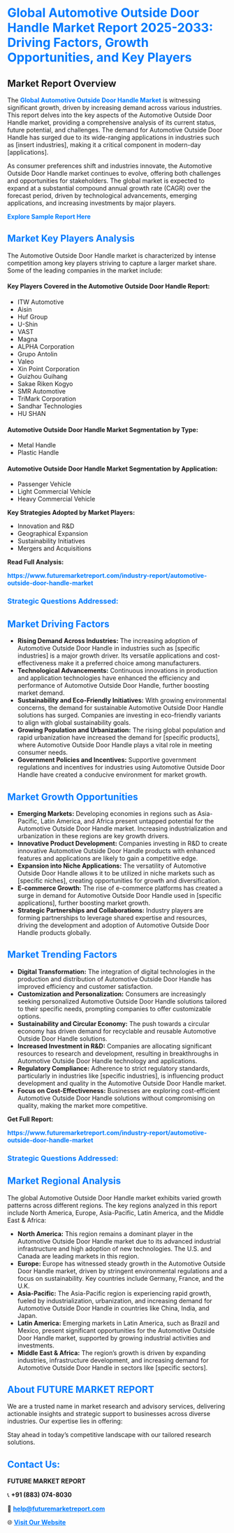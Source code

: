 <h1 style="color: #007BFF;">Global Automotive Outside Door Handle Market Report 2025-2033: Driving Factors, Growth Opportunities, and Key Players</h1>

<section id="overview">
<h2>Market Report Overview</h2>
<p>The <a href="https://www.futuremarketreport.com/industry-report/automotive-outside-door-handle-market" style="color: #007BFF; text-decoration: none;"><strong>Global Automotive Outside Door Handle Market</strong></a> is witnessing significant growth, driven by increasing demand across various industries. This report delves into the key aspects of the Automotive Outside Door Handle market, providing a comprehensive analysis of its current status, future potential, and challenges. The demand for Automotive Outside Door Handle has surged due to its wide-ranging applications in industries such as [insert industries], making it a critical component in modern-day [applications].</p>
<p>As consumer preferences shift and industries innovate, the Automotive Outside Door Handle market continues to evolve, offering both challenges and opportunities for stakeholders. The global market is expected to expand at a substantial compound annual growth rate (CAGR) over the forecast period, driven by technological advancements, emerging applications, and increasing investments by major players.</p>
</section>

<section id="overview">
<p><a href="https://www.futuremarketreport.com/request-sample/reportId=89781" style="color: #007BFF; text-decoration: none;"><strong>Explore Sample Report Here</strong></a></p>
</section>

<section id="key-players">
<h2 style="color: #007BFF;">Market Key Players Analysis</h2>
<p>The Automotive Outside Door Handle market is characterized by intense competition among key players striving to capture a larger market share. Some of the leading companies in the market include:</p>
<h4>Key Players Covered in the Automotive Outside Door Handle Report:</h4>
<ul><li>ITW Automotive</li><li>Aisin</li><li>Huf Group</li><li>U-Shin</li><li>VAST</li><li>Magna</li><li>ALPHA Corporation</li><li>Grupo Antolin</li><li>Valeo</li><li>Xin Point Corporation</li><li>Guizhou Guihang</li><li>Sakae Riken Kogyo</li><li>SMR Automotive</li><li>TriMark Corporation</li><li>Sandhar Technologies</li><li>HU SHAN</li></ul>
<h4>Automotive Outside Door Handle Market Segmentation by Type:</h4>
<ul><li>Metal Handle</li><li>Plastic Handle</li></ul>

<h4>Automotive Outside Door Handle Market Segmentation by Application:</h4>
<ul><li>Passenger Vehicle</li><li>Light Commercial Vehicle</li><li>Heavy Commercial Vehicle</li></ul>
<p><strong>Key Strategies Adopted by Market Players:</strong></p>
<ul>
<li>Innovation and R&D</li>
<li>Geographical Expansion</li>
<li>Sustainability Initiatives</li>
<li>Mergers and Acquisitions</li>
</ul>
</section>

<section>
<p><strong>Read Full Analysis: </strong></p><a href="https://www.futuremarketreport.com/industry-report/automotive-outside-door-handle-market" style="color: #007BFF; text-decoration: none;"><strong>https://www.futuremarketreport.com/industry-report/automotive-outside-door-handle-market</strong></a>
<h3 style="color: #007BFF;">Strategic Questions Addressed:</h3>
</section>

<section id="driving-factors">
<h2 style="color: #007BFF;">Market Driving Factors</h2>
<ul>
<li><strong>Rising Demand Across Industries:</strong> The increasing adoption of Automotive Outside Door Handle in industries such as [specific industries] is a major growth driver. Its versatile applications and cost-effectiveness make it a preferred choice among manufacturers.</li>
<li><strong>Technological Advancements:</strong> Continuous innovations in production and application technologies have enhanced the efficiency and performance of Automotive Outside Door Handle, further boosting market demand.</li>
<li><strong>Sustainability and Eco-Friendly Initiatives:</strong> With growing environmental concerns, the demand for sustainable Automotive Outside Door Handle solutions has surged. Companies are investing in eco-friendly variants to align with global sustainability goals.</li>
<li><strong>Growing Population and Urbanization:</strong> The rising global population and rapid urbanization have increased the demand for [specific products], where Automotive Outside Door Handle plays a vital role in meeting consumer needs.</li>
<li><strong>Government Policies and Incentives:</strong> Supportive government regulations and incentives for industries using Automotive Outside Door Handle have created a conducive environment for market growth.</li>
</ul>
</section>

<section id="growth-opportunities">
<h2 style="color: #007BFF;">Market Growth Opportunities</h2>
<ul>
<li><strong>Emerging Markets:</strong> Developing economies in regions such as Asia-Pacific, Latin America, and Africa present untapped potential for the Automotive Outside Door Handle market. Increasing industrialization and urbanization in these regions are key growth drivers.</li>
<li><strong>Innovative Product Development:</strong> Companies investing in R&D to create innovative Automotive Outside Door Handle products with enhanced features and applications are likely to gain a competitive edge.</li>
<li><strong>Expansion into Niche Applications:</strong> The versatility of Automotive Outside Door Handle allows it to be utilized in niche markets such as [specific niches], creating opportunities for growth and diversification.</li>
<li><strong>E-commerce Growth:</strong> The rise of e-commerce platforms has created a surge in demand for Automotive Outside Door Handle used in [specific applications], further boosting market growth.</li>
<li><strong>Strategic Partnerships and Collaborations:</strong> Industry players are forming partnerships to leverage shared expertise and resources, driving the development and adoption of Automotive Outside Door Handle products globally.</li>
</ul>
</section>

<section id="trending-factors">
<h2 style="color: #007BFF;">Market Trending Factors</h2>
<ul>
<li><strong>Digital Transformation:</strong> The integration of digital technologies in the production and distribution of Automotive Outside Door Handle has improved efficiency and customer satisfaction.</li>
<li><strong>Customization and Personalization:</strong> Consumers are increasingly seeking personalized Automotive Outside Door Handle solutions tailored to their specific needs, prompting companies to offer customizable options.</li>
<li><strong>Sustainability and Circular Economy:</strong> The push towards a circular economy has driven demand for recyclable and reusable Automotive Outside Door Handle solutions.</li>
<li><strong>Increased Investment in R&D:</strong> Companies are allocating significant resources to research and development, resulting in breakthroughs in Automotive Outside Door Handle technology and applications.</li>
<li><strong>Regulatory Compliance:</strong> Adherence to strict regulatory standards, particularly in industries like [specific industries], is influencing product development and quality in the Automotive Outside Door Handle market.</li>
<li><strong>Focus on Cost-Effectiveness:</strong> Businesses are exploring cost-efficient Automotive Outside Door Handle solutions without compromising on quality, making the market more competitive.</li>
</ul>
</section>

<section>
<p><strong>Get Full Report: </strong></p><a href="https://www.futuremarketreport.com/industry-report/automotive-outside-door-handle-market" style="color: #007BFF; text-decoration: none;"><strong>https://www.futuremarketreport.com/industry-report/automotive-outside-door-handle-market</strong></a>
<h3 style="color: #007BFF;">Strategic Questions Addressed:</h3>
</section>


<section id="regional-analysis">
<h2 style="color: #007BFF;">Market Regional Analysis</h2>
<p>The global Automotive Outside Door Handle market exhibits varied growth patterns across different regions. The key regions analyzed in this report include North America, Europe, Asia-Pacific, Latin America, and the Middle East & Africa:</p>
<ul>
<li><strong>North America:</strong> This region remains a dominant player in the Automotive Outside Door Handle market due to its advanced industrial infrastructure and high adoption of new technologies. The U.S. and Canada are leading markets in this region.</li>
<li><strong>Europe:</strong> Europe has witnessed steady growth in the Automotive Outside Door Handle market, driven by stringent environmental regulations and a focus on sustainability. Key countries include Germany, France, and the U.K.</li>
<li><strong>Asia-Pacific:</strong> The Asia-Pacific region is experiencing rapid growth, fueled by industrialization, urbanization, and increasing demand for Automotive Outside Door Handle in countries like China, India, and Japan.</li>
<li><strong>Latin America:</strong> Emerging markets in Latin America, such as Brazil and Mexico, present significant opportunities for the Automotive Outside Door Handle market, supported by growing industrial activities and investments.</li>
<li><strong>Middle East & Africa:</strong> The region’s growth is driven by expanding industries, infrastructure development, and increasing demand for Automotive Outside Door Handle in sectors like [specific sectors].</li>
</ul>
</section>

<footer>
<h2 style="color: #007BFF;">About FUTURE MARKET REPORT</h2>
<p>We are a trusted name in market research and advisory services, delivering actionable insights and strategic support to businesses across diverse industries. Our expertise lies in offering:</p>

<p>Stay ahead in today’s competitive landscape with our tailored research solutions.</p>

<h2 style="color: #007BFF;">Contact Us:</h2>
<p><strong>FUTURE MARKET REPORT</strong></p>
<p>📞 <strong>+91 (883) 074-8030</strong></p>
<p>📧 <strong><a href="mailto:help@futuremarketreport.com" style="color: #007BFF;">help@futuremarketreport.com</a></strong></p>
<p>🌐 <strong><a href="https://www.futuremarketreport.com/" style="color: #007BFF;">Visit Our Website</a></strong></p>
</footer>